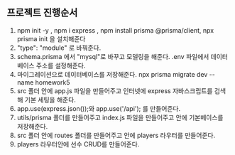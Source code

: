 ## 프로젝트 진행순서

1. npm init -y , npm i express , npm install prisma @prisma/client, npx prisma init 을 설치해준다
2. "type": "module" 로 바꿔준다.
3. schema.prisma 에서 "mysql"로 바꾸고 모델링을 해준다. .env 파일에서 데이터베이스 주소를 설정해준다.
4. 마이그레이션으로 데이터베이스를 저장해준다. npx prisma migrate dev --name homework5
5. src 폴더 안에 app.js 파일을 만들어주고 인터넷에 express 자바스크립트를 검색해 기본 세팅을 해준다.
6. app.use(express.json());와 app.use('/api'); 를 만들어준다.
7. utils/prisma 폴더를 만들어주고 index.js 파일을 만들어주고 안에 기본베이스를 저장해준다.
8. src 폴더 안에 routes 폴더를 만들어주고 안에 players 라우터를 만들어준다.
9. players 라우터안에 선수 CRUD를 만들어준다.
